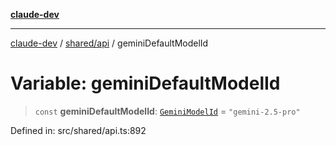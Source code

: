 [**claude-dev**](../../../README.md)

***

[claude-dev](../../../README.md) / [shared/api](../README.md) / geminiDefaultModelId

# Variable: geminiDefaultModelId

> `const` **geminiDefaultModelId**: [`GeminiModelId`](../type-aliases/GeminiModelId.md) = `"gemini-2.5-pro"`

Defined in: src/shared/api.ts:892
